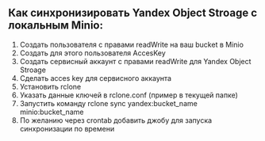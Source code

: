 ## Как синхронизировать Yandex Object Stroage с локальным Minio:

1. Создать пользователя с правами readWrite на ваш bucket в Minio
2. Создать для этого пользователя AccesKey
3. Создать сервисный аккаунт с правами readWrite для Yandex Object Stroage
4. Сделать acces key для сервисного аккаунта
5. Установить rclone
5. Указать данные ключей в rclone.conf (пример в текущей папке)
6. Запустить команду rclone sync yandex:bucket_name minio:bucket_name
7. По желанию через crontab добавить джобу для запуска синхронизации по времени
